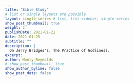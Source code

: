 ```yaml
---
title: "Bible Study"
# list or single layouts are possible
layout: single-series # list, list-sidebar, single-series
show_post_thumbnail: true
weight: 2
publishDate: 2021-01-22
date: 2021-01-25
subtitle: ""
description: |
  On Jerry Bridges's, The Practice of Godliness.
excerpt: 
author: Monty Reynolds
# show_post_thumbnail: true
show_author_byline: false
show_post_date: false
---
```

